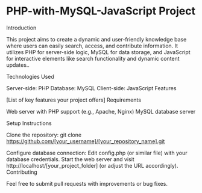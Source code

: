 # PHP-with-MySQL-JavaScript Project

Introduction

This project aims to create a dynamic and user-friendly knowledge base where users can easily search, access, and contribute information. It utilizes PHP for server-side logic, MySQL for data storage, and JavaScript for interactive elements like search functionality and dynamic content updates..

Technologies Used

Server-side: PHP 
Database: MySQL 
Client-side: JavaScript 
Features

[List of key features your project offers]
Requirements

Web server with PHP support (e.g., Apache, Nginx)
MySQL database server


Setup Instructions

Clone the repository:
git clone https://github.com/[your_username]/[your_repository_name].git

Configure database connection:
Edit config.php (or similar file) with your database credentials.
Start the web server and visit http://localhost/[your_project_folder] (or adjust the URL accordingly).
Contributing

Feel free to submit pull requests with improvements or bug fixes.
